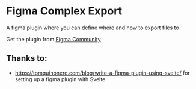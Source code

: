 # Figma Complex Export

A figma plugin where you can define where and how to export files to

Get the plugin from [Figma Community](https://www.figma.com/community/plugin/1047239044692043427/complex-export)

## Thanks to:

- https://tomquinonero.com/blog/write-a-figma-plugin-using-svelte/ for setting up a figma plugin with Svelte
